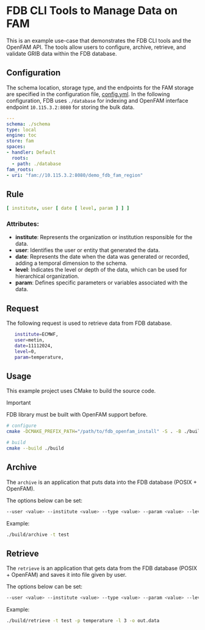 # FDB CLI Tools to Manage Data on FAM

This is an example use-case that demonstrates the FDB CLI tools and the OpenFAM API. The tools allow users to configure, archive, retrieve, and validate GRIB data within the FDB database.

<!-- Ensure that FDB is built with OpenFAM support. -->

## Configuration

The schema location, storage type, and the endpoints for the FAM storage are specified in the configuration file, [config.yml](config.yml).
In the following configuration, FDB uses `./database` for indexing and OpenFAM interface endpoint `10.115.3.2:8080` for storing the bulk data.

```yaml
---
schema: ./schema
type: local
engine: toc
store: fam
spaces:
- handler: Default
  roots:
  - path: ./database
fam_roots:
- uri: "fam://10.115.3.2:8080/demo_fdb_fam_region"
```

## Rule

```yaml
[ institute, user [ date [ level, param ] ] ]
```

### Attributes:

- **institute**: Represents the organization or institution responsible for the data.
- **user**: Identifies the user or entity that generated the data.
- **date**: Represents the date when the data was generated or recorded, adding a temporal dimension to the schema.
- **level**: Indicates the level or depth of the data, which can be used for hierarchical organization.
- **param**: Defines specific parameters or variables associated with the data.

## Request

The following request is used to retrieve data from FDB database.

```bash
   institute=ECMWF,
   user=metin,
   date=11112024,
   level=0,
   param=temperature,
```

## Usage

This example project uses CMake to build the source code.

> [!IMPORTANT]
> FDB library must be built with OpenFAM support before.

```bash
# configure
cmake -DCMAKE_PREFIX_PATH="/path/to/fdb_openfam_install" -S . -B ./build

# build
cmake --build ./build
```

## Archive

The `archive` is an application that puts data into the FDB database (POSIX + OpenFAM).

The options below can be set:

```bash
--user <value> --institute <value> --type <value> --param <value> --level <value>
```

Example:

```bash
./build/archive -t test
```

## Retrieve

The `retrieve` is an application that gets data from the FDB database (POSIX + OpenFAM) and saves it into file given by user.

The options below can be set:

```bash
--user <value> --institute <value> --type <value> --param <value> --level <value> --output_file <value>
```

Example:

```bash
./build/retrieve -t test -p temperature -l 3 -o out.data
```
